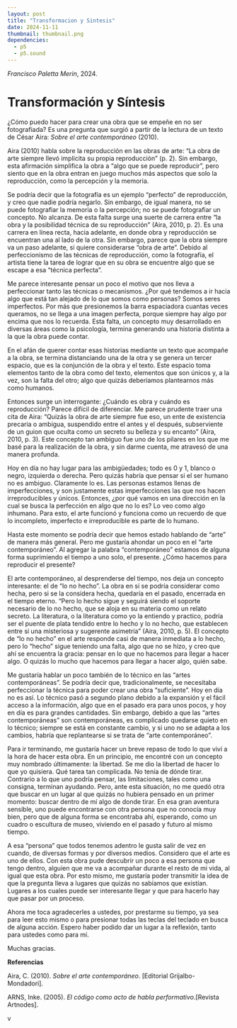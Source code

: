 ```yaml
---
layout: post
title: "Transformacion y Sintesis"
date: 2024-11-11
thumbnail: thumbnail.png
dependencies:
  - p5
  - p5.sound
---
```


<div id="div-sketch">
  <script type="text/javascript" src="sketch.js"></script>
</div>

_Francisco Paletta Merin_, 2024.

# **Transformación y Síntesis**

¿Cómo puedo hacer para crear una obra que se empeñe en no ser fotografiada? Es una pregunta que surgió a partir de la lectura de un texto de César Aira: *Sobre el arte contemporáneo* (2010).

Aira (2010) habla sobre la reproducción en las obras de arte: “La obra de arte siempre llevó implícita su propia reproducción” (p. 2). Sin embargo, esta afirmación simplifica la obra a “algo que se puede reproducir”, pero siento que en la obra entran en juego muchos más aspectos que solo la reproducción, como la percepción y la memoria.

Se podría decir que la fotografía es un ejemplo “perfecto” de reproducción, y creo que nadie podría negarlo. Sin embargo, de igual manera, no se puede fotografiar la memoria o la percepción; no se puede fotografiar un concepto. No alcanza. De esta falta surge una suerte de carrera entre “la obra y la posibilidad técnica de su reproducción” (Aira, 2010, p. 2). Es una carrera en línea recta, hacia adelante, en donde obra y reproducción se encuentran una al lado de la otra. Sin embargo, parece que la obra siempre va un paso adelante, si quiere considerarse “obra de arte”. Debido al perfeccionismo de las técnicas de reproducción, como la fotografía, el artista tiene la tarea de lograr que en su obra se encuentre algo que se escape a esa “técnica perfecta”.

Me parece interesante pensar un poco el motivo que nos lleva a perfeccionar tanto las técnicas o mecanismos. ¿Por qué tendemos a ir hacia algo que está tan alejado de lo que somos como personas? Somos seres imperfectos. Por más que presionemos la barra espaciadora cuantas veces queramos, no se llega a una imagen perfecta, porque siempre hay algo por encima que nos lo recuerda. Esta falta, un concepto muy desarrollado en diversas áreas como la psicología, termina generando una historia distinta a la que la obra puede contar.

En el afán de querer contar esas historias mediante un texto que acompañe a la obra, se termina distanciando una de la otra y se genera un tercer espacio, que es la conjunción de la obra y el texto. Este espacio toma elementos tanto de la obra como del texto, elementos que son únicos y, a la vez, son la falta del otro; algo que quizás deberíamos plantearnos más como humanos.

Entonces surge un interrogante: ¿Cuándo es obra y cuándo es reproducción? Parece difícil de diferenciar. Me parece prudente traer una cita de Aira: “Quizás la obra de arte siempre fue eso, un ente de existencia precaria o ambigua, suspendido entre el antes y el después, subserviente de un guion que oculta como un secreto su belleza y su encanto” (Aira, 2010, p. 3). Este concepto tan ambiguo fue uno de los pilares en los que me basé para la realización de la obra, y sin darme cuenta, me atravesó de una manera profunda.

Hoy en día no hay lugar para las ambigüedades; todo es 0 y 1, blanco o negro, izquierda o derecha. Pero quizás habría que pensar si el ser humano no es ambiguo. Claramente lo es. Las personas estamos llenas de imperfecciones, y son justamente estas imperfecciones las que nos hacen irreproducibles y únicos. Entonces, ¿por qué vamos en una dirección en la cual se busca la perfección en algo que no lo es? Lo veo como algo inhumano. Para esto, el arte funcionó y funciona como un recuerdo de que lo incompleto, imperfecto e irreproducible es parte de lo humano.

Hasta este momento se podría decir que hemos estado hablando de “arte” de manera más general. Pero me gustaría ahondar un poco en el “arte contemporáneo”. Al agregar la palabra “contemporáneo” estamos de alguna forma suprimiendo el tiempo a uno solo, el presente. ¿Cómo hacemos para reproducir el presente?

El arte contemporáneo, al desprenderse del tiempo, nos deja un concepto interesante: el de “lo no hecho”. La obra en sí se podría considerar como hecha, pero si se la considera hecha, quedaría en el pasado, encerrada en el tiempo eterno. “Pero lo hecho sigue y seguirá siendo el soporte necesario de lo no hecho, que se aloja en su materia como un relato secreto. La literatura, o la literatura como yo la entiendo y practico, podría ser el puente de plata tendido entre lo hecho y lo no hecho, que establecen entre sí una misteriosa y sugerente asimetría” (Aira, 2010, p. 5). El concepto de “lo no hecho” en el arte responde casi de manera inmediata a lo hecho, pero lo “hecho” sigue teniendo una falta, algo que no se hizo, y creo que ahí se encuentra la gracia: pensar en lo que no hacemos para llegar a hacer algo. O quizás lo mucho que hacemos para llegar a hacer algo, quién sabe.

Me gustaría hablar un poco también de lo técnico en las “artes contemporáneas”. Se podría decir que, tradicionalmente, se necesitaba perfeccionar la técnica para poder crear una obra “suficiente”. Hoy en día no es así. Lo técnico pasó a segundo plano debido a la expansión y el fácil acceso a la información, algo que en el pasado era para unos pocos, y hoy en día es para grandes cantidades. Sin embargo, debido a que las “artes contemporáneas” son contemporáneas, es complicado quedarse quieto en lo técnico; siempre se está en constante cambio, y si uno no se adapta a los cambios, habría que replantearse si se trata de “arte contemporáneo”.

Para ir terminando, me gustaría hacer un breve repaso de todo lo que viví a la hora de hacer esta obra. En un principio, me encontré con un concepto muy nombrado últimamente: la libertad. Se me dio la libertad de hacer lo que yo quisiera. Qué tarea tan complicada. No tenía de dónde tirar. Contrario a lo que uno podría pensar, las limitaciones, tales como una consigna, terminan ayudando. Pero, ante esta situación, no me quedó otra que buscar en un lugar al que quizás no hubiera pensado en un primer momento: buscar dentro de mí algo de donde tirar. En esa gran aventura sensible, uno puede encontrarse con otra persona que no conocía muy bien, pero que de alguna forma se encontraba ahí, esperando, como un cuadro o escultura de museo, viviendo en el pasado y futuro al mismo tiempo.

A esa “persona” que todos tenemos adentro le gusta salir de vez en cuando, de diversas formas y por diversos medios. Considero que el arte es uno de ellos. Con esta obra pude descubrir un poco a esa persona que tengo dentro, alguien que me va a acompañar durante el resto de mi vida, al igual que esta obra. Por esto mismo, me gustaría poder transmitir la idea de que la pregunta lleva a lugares que quizás no sabíamos que existían. Lugares a los cuales puede ser interesante llegar y que para hacerlo hay que pasar por un proceso.

Ahora me toca agradecerles a ustedes, por prestarme su tiempo, ya sea para leer esto mismo o para presionar todas las teclas del teclado en busca de alguna acción. Espero haber podido dar un lugar a la reflexión, tanto para ustedes como para mí.

Muchas gracias.

**Referencias**

Aira, C. (2010). *Sobre el arte contemporáneo*. \[Editorial Grijalbo-Mondadori\].

ARNS, Inke. (2005). *El código como acto de habla performativo*.\[Revista Artnodes\].

v